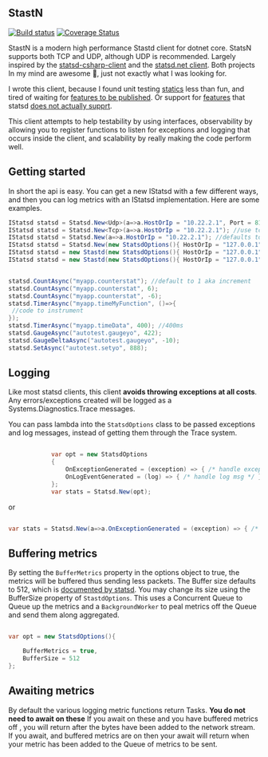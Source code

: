 ## StastN

[![Build status](https://ci.appveyor.com/api/projects/status/breathpwtv4pjlg9/branch/master?svg=true)](https://ci.appveyor.com/project/tparnell8/statsn/branch/master) [![Coverage Status](https://coveralls.io/repos/github/TerribleDev/StatsN/badge.svg?branch=master)](https://coveralls.io/github/TerribleDev/StatsN?branch=master)

StastN is a modern high performance Stastd client for dotnet core. StatsN supports both TCP and UDP, although UDP is recommended. Largely inspired by the [statsd-csharp-client](https://github.com/Pereingo/statsd-csharp-client) and the [statsd.net client](https://github.com/lukevenediger/statsd-csharp-client). Both projects In my mind are awesome :facepunch:, just not exactly what I was looking for.

I wrote this client, because I found unit testing [statics](https://github.com/Pereingo/statsd-csharp-client) less than fun, and tired of waiting for [features to be published](https://github.com/lukevenediger/statsd-csharp-client/issues/17). Or support for [features](https://github.com/lukevenediger/statsd-csharp-client/blob/250f02caaf5fdbf3e112ac57c86d5a8bdb9618c5/StatsdClient/IStatsd.cs#L54) that statsd [does not actually supprt](https://github.com/etsy/statsd/issues/467).

This client attempts to help testability by using interfaces, observability by allowing you to register functions to listen for exceptions and logging that occurs inside the client, and scalability by really making the code perform well.

## Getting started

In short the api is easy. You can get a new IStatsd with a few different ways, and then you can log metrics with an IStatsd implementation. Here are some examples.


```csharp
IStatsd statsd = Statsd.New<Udp>(a=>a.HostOrIp = "10.22.2.1", Port = 8125);
IStatsd statsd = Statsd.New<Tcp>(a=>a.HostOrIp = "10.22.2.1"); //use tcp
IStatsd statsd = Statsd.New(a=>a.HostOrIp = "10.22.2.1"); //defaults to udp
IStatsd statsd = Statsd.New(new StatsdOptions(){ HostOrIp = "127.0.0.1"}); //defaults to udp
IStatsd statsd = new Stastd(new StatsdOptions(){ HostOrIp = "127.0.0.1"});  //defaults to udp
IStatsd statsd = new Stastd(new StatsdOptions(){ HostOrIp = "127.0.0.1"}, new Tcp()); //pass a new udp client. You could in theory make your own transport if you inherit from BaseCommunicationProvider


statsd.CountAsync("myapp.counterstat"); //default to 1 aka increment
statsd.CountAsync("myapp.counterstat", 6);
statsd.CountAsync("myapp.counterstat", -6);
statsd.TimerAsync("myapp.timeMyFunction", ()=>{
 //code to instrument
});
statsd.TimerAsync("myapp.timeData", 400); //400ms
statsd.GaugeAsync("autotest.gaugeyo", 422);
statsd.GaugeDeltaAsync("autotest.gaugeyo", -10);
statsd.SetAsync("autotest.setyo", 888);

```

## Logging

Like most statsd clients, this client **avoids throwing exceptions at all costs**. Any errors/exceptions created will be logged as a Systems.Diagnostics.Trace messages.

You can pass lambda into the `StatsdOptions` class to be passed exceptions and log messages, instead of getting them through the Trace system.


```csharp

            var opt = new StatsdOptions
            {
                OnExceptionGenerated = (exception) => { /* handle exception */ },
				OnLogEventGenerated = (log) => { /* handle log msg */ }
            };
			var stats = Statsd.New(opt);

```

or

```csharp

var stats = Statsd.New(a=>a.OnExceptionGenerated = (exception) => { /* handle exception */ });
```

## Buffering metrics

By setting the `BufferMetrics` property in the options object to true, the metrics will be buffered thus sending less packets. The Buffer size defaults to 512, which is [documented by statsd](https://github.com/etsy/statsd/blob/master/docs/metric_types.md#multi-metric-packets). You may change its size using the BufferSize property of `StastdOptions`. This uses a Concurrent Queue to Queue up the metrics and a `BackgroundWorker` to peal metrics off the Queue and send them along aggregated.

```csharp

var opt = new StatsdOptions(){

    BufferMetrics = true,
    BufferSize = 512
};

```

## Awaiting metrics

By default the various logging metric functions return Tasks. **You do not need to await on these** If you await on these and you have buffered metrics off , you will return after the bytes have been added to the network stream. If you await, and buffered metrics are on then your await will return when your metric has been added to the Queue of metrics to be sent.

